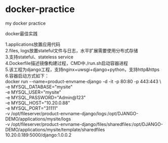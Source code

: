# docker-practice
my docker practice

docker最佳实践

1.applications放置应用代码    
2.files, logs放置stateful文件与日志，水平扩展需要使用分布式存储    
3.支持stateful、stateless service    
4.Dockerfile描述镜像构建过程，CMD中./run.sh启动容器进程    
5.该工程为django工程，支持nginx+uwsgi+django+python，支持http&https     
6.容器启动方式如下：     
docker run --name=product-envname-django -d -it -p 80:80 -p 443:443 \    
    -e MYSQL_DATABASE="mysite" \
    -e MYSQL_USER="mysite" \
    -e MYSQL_PASSWORD="Admin@123" \
    -e MYSQL_HOST="10.20.0.88" \
    -e MYSQL_PORT="31111" \
    -v /opt/fileserver/product-envname-django/logs:/opt/DJANGO-DEMO/applications/mysite/logs \
    -v /opt/fileserver/product-envname-django/files/sharedfiles:/opt/DJANGO-DEMO/applications/mysite/template/sharedfiles \
    10.20.0.189:5000/django:1.0.0.2
    

